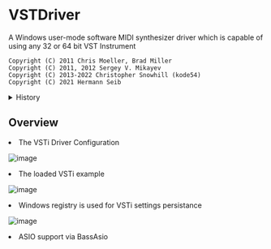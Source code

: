 # VSTDriver
A Windows user-mode software MIDI synthesizer driver which is capable of using any 32 or 64 bit VST Instrument

<code>Copyright (C) 2011 Chris Moeller, Brad Miller</code><br>
<code>Copyright (C) 2011, 2012 Sergey V. Mikayev</code><br>
<code>Copyright (C) 2013-2022 Christopher Snowhill (kode54)</code><br>
<code>Copyright (C) 2021 Hermann Seib</code>

<details>
 <summary>History</summary>
  <i>
   I discovered this driver in May 2020 and at the end of 2020 I decided to add ASIO support and fix the broken VSTi settings persistence.
   
   ASIO support was added by using BassAsio and the VSTi settings persistance was fixed by saving the chunks to the Windows registry.
   
   At the end of July 2021 the only missing fix was the installer which I wanted to take from the munt project and then make it public.
   
   Unfortunately at this point I lost the code completely.
   
   While I'm still trying to get to the same refactoring point, most of it is done and the Hermann Seib installer is included. 
  </i>
  
</details>

## Overview
<li>The VSTi Driver Configuration</li>

![image](https://user-images.githubusercontent.com/100102043/155243100-daf26d14-cc68-4756-8f61-bb25949199d7.png)

<li>The loaded VSTi example</li>

![image](https://user-images.githubusercontent.com/100102043/155242979-be7ed294-53eb-4afd-98be-fad7232218ae.png)

<li>Windows registry is used for VSTi settings persistance</li>

![image](https://user-images.githubusercontent.com/100102043/155243242-4c409017-0686-4382-828f-9c599fd186ef.png)

<li>ASIO support via BassAsio</li>
